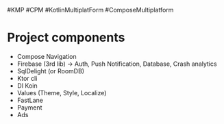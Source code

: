 #KMP #CPM #KotlinMultiplatForm #ComposeMultiplatform
# Project components
- Compose Navigation 
- Firebase (3rd lib) -> Auth, Push Notification, Database, Crash analytics
- SqlDelight (or RoomDB)
- Ktor cli
- DI Koin
- Values (Theme, Style, Localize)
- FastLane
- Payment
- Ads
